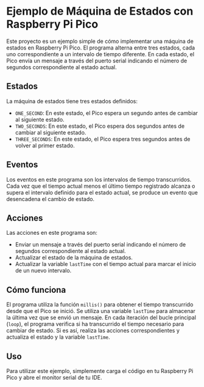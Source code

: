 # Ejemplo de Máquina de Estados con Raspberry Pi Pico

Este proyecto es un ejemplo simple de cómo implementar una máquina de estados en Raspberry Pi Pico. El programa alterna entre tres estados, cada uno correspondiente a un intervalo de tiempo diferente. En cada estado, el Pico envía un mensaje a través del puerto serial indicando el número de segundos correspondiente al estado actual.

## Estados

La máquina de estados tiene tres estados definidos:

- `ONE_SECOND`: En este estado, el Pico espera un segundo antes de cambiar al siguiente estado.
- `TWO_SECONDS`: En este estado, el Pico espera dos segundos antes de cambiar al siguiente estado.
- `THREE_SECONDS`: En este estado, el Pico espera tres segundos antes de volver al primer estado.

## Eventos

Los eventos en este programa son los intervalos de tiempo transcurridos. Cada vez que el tiempo actual menos el último tiempo registrado alcanza o supera el intervalo definido para el estado actual, se produce un evento que desencadena el cambio de estado.

## Acciones

Las acciones en este programa son:

- Enviar un mensaje a través del puerto serial indicando el número de segundos correspondiente al estado actual.
- Actualizar el estado de la máquina de estados.
- Actualizar la variable `lastTime` con el tiempo actual para marcar el inicio de un nuevo intervalo.

## Cómo funciona

El programa utiliza la función `millis()` para obtener el tiempo transcurrido desde que el Pico se inició. Se utiliza una variable `lastTime` para almacenar la última vez que se envió un mensaje. En cada iteración del bucle principal (`loop`), el programa verifica si ha transcurrido el tiempo necesario para cambiar de estado. Si es así, realiza las acciones correspondientes y actualiza el estado y la variable `lastTime`.

## Uso

Para utilizar este ejemplo, simplemente carga el código en tu Raspberry Pi Pico y abre el monitor serial de tu IDE.
